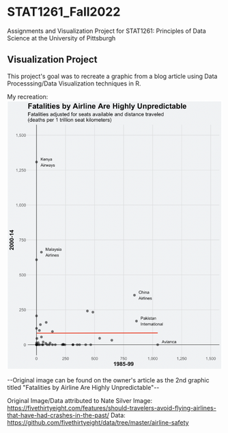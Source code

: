 # STAT1261_Fall2022

Assignments and Visualization Project for STAT1261: Principles of Data Science at the University of Pittsburgh

## Visualization Project

This project's goal was to recreate a graphic from a blog article using Data Processsing/Data Visualization techniques in R.

My recreation:
![Visualization Project Recreation](VP_Recreation.png)

--Original image can be found on the owner's article as the 2nd graphic titled "Fatalities by Airline Are Highly Unpredictable"--

Original Image/Data attributed to Nate Silver
Image: https://fivethirtyeight.com/features/should-travelers-avoid-flying-airlines-that-have-had-crashes-in-the-past/
Data: https://github.com/fivethirtyeight/data/tree/master/airline-safety
